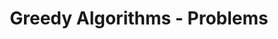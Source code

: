 ---
title: Greedy Algorithms - Problems
description: Greedy algorithms make locally optimal choices for global optimum.
---